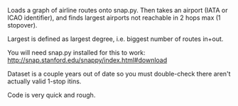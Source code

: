 Loads a graph of airline routes onto snap.py. Then takes an airport (IATA or ICAO identifier), and finds largest airports not reachable in 2 hops max (1 stopover).

Largest is defined as largest degree, i.e. biggest number of routes in+out.

You will need snap.py installed for this to work: http://snap.stanford.edu/snappy/index.html#download

Dataset is a couple years out of date so you must double-check there aren't actually valid 1-stop itins.

Code is very quick and rough.
